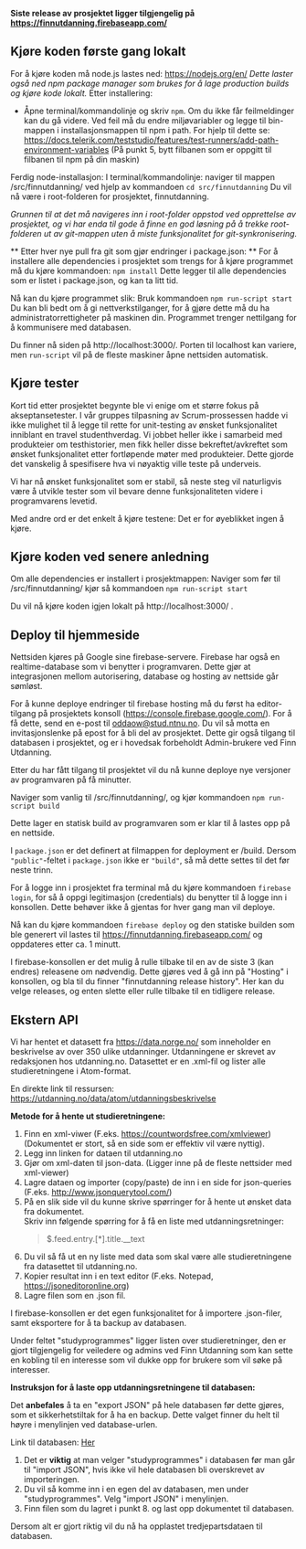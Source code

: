 **Siste release av prosjektet ligger tilgjengelig på https://finnutdanning.firebaseapp.com/**

## Kjøre koden første gang lokalt

For å kjøre koden må node.js lastes ned:
https://nodejs.org/en/
*Dette laster også ned npm package manager som brukes for å lage production builds og kjøre kode lokalt.*
Etter installering:
- Åpne terminal/kommandolinje og skriv `npm`. Om du ikke får feilmeldinger kan du gå videre.
Ved feil må du endre miljøvariabler og legge til bin-mappen i installasjonsmappen til npm i path. For hjelp til dette se: https://docs.telerik.com/teststudio/features/test-runners/add-path-environment-variables (På punkt 5, bytt filbanen som er oppgitt til filbanen til npm på din maskin)

Ferdig node-installasjon:
I terminal/kommandolinje: naviger til mappen /src/finnutdanning/ ved hjelp av kommandoen 
	`cd src/finnutdanning`
Du vil nå være i root-folderen for prosjektet, finnutdanning.
 
*Grunnen til at det må navigeres inn i root-folder oppstod ved opprettelse av prosjektet,
og vi har enda til gode å finne en god løsning på å trekke root-folderen ut av git-mappen uten å miste funksjonalitet for git-synkronisering.*

** Etter hver nye pull fra git som gjør endringer i package.json: **
For å installere alle dependencies i prosjektet som trengs for å kjøre programmet må du kjøre kommandoen: 
	`npm install`
Dette legger til alle dependencies som er listet i package.json, og kan ta litt tid.

Nå kan du kjøre programmet slik:
Bruk kommandoen `npm run-script start`
Du kan bli bedt om å gi nettverkstilganger, for å gjøre dette må du ha administratorrettigheter på maskinen din. Programmet trenger nettilgang for å kommunisere med databasen.

Du finner nå siden på http://localhost:3000/. Porten til localhost kan variere, men `run-script` vil på de fleste maskiner åpne nettsiden automatisk.

## Kjøre tester

Kort tid etter prosjektet begynte ble vi enige om et større fokus på akseptansetester. I vår gruppes tilpasning av Scrum-prossessen
hadde vi ikke mulighet til å legge til rette for unit-testing av ønsket funksjonalitet inniblant en travel studenthverdag. Vi 
jobbet heller ikke i samarbeid med produkteier om testhistorier, men fikk heller disse bekreftet/avkreftet som ønsket funksjonalitet
etter fortløpende møter med produkteier. Dette gjorde det vanskelig å spesifisere hva vi nøyaktig ville teste på underveis.

Vi har nå ønsket funksjonalitet som er stabil, så neste steg vil naturligvis være å utvikle tester som vil bevare denne funksjonaliteten
videre i programvarens levetid. 

Med andre ord er det enkelt å kjøre testene: Det er for øyeblikket ingen å kjøre.

## Kjøre koden ved senere anledning

Om alle dependencies er installert i prosjektmappen:
Naviger som før til /src/finnutdanning/
kjør så kommandoen `npm run-script start`

Du vil nå kjøre koden igjen lokalt på http://localhost:3000/ .

## Deploy til hjemmeside

Nettsiden kjøres på Google sine firebase-servere. Firebase har også en realtime-database som vi benytter i programvaren.
Dette gjør at integrasjonen mellom autorisering, database og hosting av nettside går sømløst. 

For å kunne deploye endringer til firebase hosting må du først ha editor-tilgang på prosjektets konsoll (https://console.firebase.google.com/). 
For å få dette, send en e-post til oddaow@stud.ntnu.no. Du vil så motta en invitasjonslenke på epost for å bli del av prosjektet.
Dette gir også tilgang til databasen i prosjektet, og er i hovedsak forbeholdt Admin-brukere ved Finn Utdanning.

Etter du har fått tilgang til prosjektet vil du nå kunne deploye nye versjoner av programvaren på få minutter.

Naviger som vanlig til /src/finnutdanning/, og kjør kommandoen `npm run-script build`

Dette lager en statisk build av programvaren som er klar til å lastes opp på en nettside. 

I `package.json` er det definert at filmappen for deployment er /build. Dersom `"public"`-feltet i `package.json` ikke er `"build"`, så må dette settes til det før neste trinn.

For å logge inn i prosjektet fra terminal må du kjøre kommandoen `firebase login`, for så å oppgi legitimasjon (credentials) du benytter til å logge inn i konsollen.
Dette behøver ikke å gjentas for hver gang man vil deploye.

Nå kan du kjøre kommandoen `firebase deploy` og den statiske builden som ble generert vil lastes til 
https://finnutdanning.firebaseapp.com/ og oppdateres etter ca. 1 minutt. 

I firebase-konsollen er det mulig å rulle tilbake til en av de siste 3 (kan endres) releasene om nødvendig. Dette gjøres ved å gå inn
på "Hosting" i konsollen, og bla til du finner "finnutdanning release history". Her kan du velge releases, og enten slette eller rulle tilbake til en tidligere release.

## Ekstern API

Vi har hentet et datasett fra https://data.norge.no/ som inneholder en beskrivelse av over 350 ulike utdanninger. Utdanningene er skrevet av redaksjonen hos utdanning.no.
Datasettet er en .xml-fil og lister alle studieretningene i Atom-format.

En direkte link til ressursen: https://utdanning.no/data/atom/utdanningsbeskrivelse

**Metode for å hente ut studieretningene:**
1. Finn en xml-viwer (F.eks. https://countwordsfree.com/xmlviewer) (Dokumentet er stort, så en side som er effektiv vil være nyttig).
2. Legg inn linken for dataen til utdanning.no
3. Gjør om xml-daten til json-data. (Ligger inne på de fleste nettsider med xml-viewer)
4. Lagre dataen og importer (copy/paste) de inn i en side for json-queries (F.eks. http://www.jsonquerytool.com/)
5. På en slik side vil du kunne skrive spørringer for å hente ut ønsket data fra dokumentet.  
   Skriv inn følgende spørring for å få en liste med utdanningsretninger: 
    >  $.feed.entry.[*].title.__text
6. Du vil så få ut en ny liste med data som skal være alle studieretningene fra datasettet til utdanning.no.
7. Kopier resultat inn i en text editor (F.eks. Notepad, https://jsoneditoronline.org)
8. Lagre filen som en .json fil.

I firebase-konsollen er det egen funksjonalitet for å importere .json-filer, samt eksportere for å ta backup av databasen. 

Under feltet "studyprogrammes" ligger listen over studieretninger, den er gjort tilgjengelig for veiledere og admins ved Finn Utdanning som
kan sette en kobling til en interesse som vil dukke opp for brukere som vil søke på interesser. 

**Instruksjon for å laste opp utdanningsretningene til databasen:**

Det **anbefales** å ta en "export JSON" på hele databasen før dette gjøres, som et sikkerhetstiltak for å ha en backup. 
Dette valget finner du helt til høyre i menylinjen ved database-urlen.

Link til databasen: [Her](https://console.firebase.google.com/project/finnutdanning/database/finnutdanning/data)

1. Det er **viktig** at man velger "studyprogrammes" i databasen før man går til "import JSON", hvis ikke vil hele databasen bli overskrevet av importeringen.
2. Du vil så komme inn i en egen del av databasen, men under "studyprogrammes". Velg "import JSON" i menylinjen.
3. Finn filen som du lagret i punkt 8. og last opp dokumentet til databasen.

Dersom alt er gjort riktig vil du nå ha opplastet tredjepartsdataen til databasen. 
